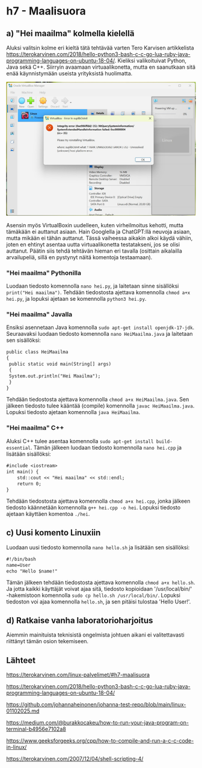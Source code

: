 # h7 - Maalisuora

## a) "Hei maailma" kolmella kielellä

Aluksi valitsin kolme eri kieltä tätä tehtävää varten Tero Karvisen artikkelista https://terokarvinen.com/2018/hello-python3-bash-c-c-go-lua-ruby-java-programming-languages-on-ubuntu-18-04/. Kieliksi valikoituivat Python, Java sekä C++. Siirryin avaamaan virtuaalikonetta, mutta en saanutkaan sitä enää käynnistymään useista yrityksistä huolimatta.

![Add file: Upload](kuvat/53-error.jpg)

Asensin myös VirtualBoxin uudelleen, kuten virheilmoitus kehotti, mutta tämäkään ei auttanut asiaan. Hain Googlella ja ChatGPT:llä neuvoja asiaan, mutta mikään ei tähän auttanut. Tässä vaiheessa aikakin alkoi käydä vähiin, joten en ehtinyt asentaa uutta virtuaalikonetta testatakseni, jos se olisi auttanut. Päätin siis tehdä tehtävän hieman eri tavalla (osittain aikalailla arvailupeliä, sillä en pystynyt näitä komentoja testaamaan).

### "Hei maailma" Pythonilla

Luodaan tiedosto komennolla `nano hei.py`, ja laitetaan sinne sisällöksi `print("Hei maailma")`. Tehdään tiedostosta ajettava komennolla `chmod a+x hei.py`, ja lopuksi ajetaan se komennolla `python3 hei.py`.

### "Hei maailma" Javalla

Ensiksi asennetaan Java komennolla `sudo apt-get install openjdk-17-jdk`. Seuraavaksi luodaan tiedosto komennolla `nano HeiMaailma.java` ja laitetaan sen sisällöksi:
```
public class HeiMaailma
{
 public static void main(String[] args)
 {
 System.out.println("Hei Maailma");
 }
}
```
Tehdään tiedostosta ajettava komennolla `chmod a+x HeiMaailma.java`. Sen jälkeen tiedosto tulee kääntää (compile) komennolla `javac HeiMaailma.java`. Lopuksi tiedosto ajetaan komennolla `java HeiMaailma`.

### "Hei maailma" C++

Aluksi C++ tulee asentaa komennolla `sudo apt-get install build-essential`. Tämän jälkeen luodaan tiedosto komennolla `nano hei.cpp` ja lisätään sisällöksi:
```
#include <iostream>  
int main() {  
    std::cout << "Hei maailma" << std::endl;  
    return 0;  
}  
```
Tehdään tiedostosta ajettava komennolla `chmod a+x hei.cpp`, jonka jälkeen tiedosto käännetään komennolla `g++ hei.cpp -o hei`. Lopuksi tiedosto ajetaan käyttäen komentoa `./hei`.

## c) Uusi komento Linuxiin

Luodaan uusi tiedosto komennolla `nano hello.sh` ja lisätään sen sisällöksi:
```
#!/bin/bash
name=User
echo "Hello $name!"
```
Tämän jälkeen tehdään tiedostosta ajettava komennolla `chmod a+x hello.sh`. Ja jotta kaikki käyttäjät voivat ajaa sitä, tiedosto kopioidaan '/usr/local/bin/' -hakemistoon komennolla `sudo cp hello.sh /usr/local/bin/`. Lopuksi tiedoston voi ajaa komennolla `hello.sh`, ja sen pitäisi tulostaa 'Hello User!'.

## d) Ratkaise vanha laboratorioharjoitus

Aiemmin mainituista teknisistä ongelmista johtuen aikani ei valitettavasti riittänyt tämän osion tekemiseen.

## Lähteet

https://terokarvinen.com/linux-palvelimet/#h7-maalisuora

https://terokarvinen.com/2018/hello-python3-bash-c-c-go-lua-ruby-java-programming-languages-on-ubuntu-18-04/

https://github.com/johannaheinonen/johanna-test-repo/blob/main/linux-01102025.md

https://medium.com/@burakkocakeu/how-to-run-your-java-program-on-terminal-b4956e7102a8

https://www.geeksforgeeks.org/cpp/how-to-compile-and-run-a-c-c-code-in-linux/

https://terokarvinen.com/2007/12/04/shell-scripting-4/

